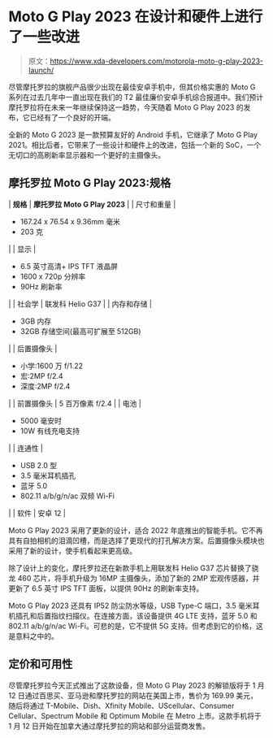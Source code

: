 # Moto G Play 2023 在设计和硬件上进行了一些改进

> 原文：<https://www.xda-developers.com/motorola-moto-g-play-2023-launch/>

尽管摩托罗拉的旗舰产品很少出现在最佳安卓手机中，但其价格实惠的 Moto G 系列在过去几年中一直出现在我们的 T2 最佳廉价安卓手机综合报道中。我们预计摩托罗拉将在未来一年继续保持这一趋势，今天随着 Moto G Play 2023 的发布，它已经有了一个良好的开端。

全新的 Moto G 2023 是一款预算友好的 Android 手机，它继承了 Moto G Play 2021。相比后者，它带来了一些设计和硬件上的改进，包括一个新的 SoC，一个无切口的高刷新率显示器和一个更好的主摄像头。

## 摩托罗拉 Moto G Play 2023:规格

| **规格** | **摩托罗拉 Moto G Play 2023** |
| 尺寸和重量 | 

*   167.24 x 76.54 x 9.36mm 毫米
*   203 克

 |
| 显示 | 

*   6.5 英寸高清+ IPS TFT 液晶屏
*   1600 x 720p 分辨率
*   90Hz 刷新率

 |
| 社会学 | 联发科 Helio G37 |
| 内存和存储 | 

*   3GB 内存
*   32GB 存储空间(最高可扩展至 512GB)

 |
| 后置摄像头 | 

*   小学:1600 万 f/1.22
*   宏:2MP f/2.4
*   深度:2MP f/2.4

 |
| 前置摄像头 | 5 百万像素 f/2.4 |
| 电池 | 

*   5000 毫安时
*   10W 有线充电支持

 |
| 连通性 | 

*   USB 2.0 型
*   3.5 毫米耳机插孔
*   蓝牙 5.0
*   802.11 a/b/g/n/ac 双频 Wi-Fi

 |
| 软件 | 安卓 12 |

Moto G Play 2023 采用了更新的设计，适合 2022 年底推出的智能手机。它不再具有自拍相机的泪滴凹槽，而是选择了更现代的打孔解决方案。后置摄像头模块也采用了新的设计，使手机看起来更高级。

除了设计上的变化，摩托罗拉还在新款手机上用联发科 Helio G37 芯片替换了骁龙 460 芯片，将手机升级为 16MP 主摄像头，添加了新的 2MP 宏观传感器，并更新了 6.5 英寸 IPS TFT 面板，以提供 90Hz 的刷新率支持。

Moto G Play 2023 还具有 IP52 防尘防水等级，USB Type-C 端口，3.5 毫米耳机插孔和后置指纹扫描仪。在连接方面，该设备提供 4G LTE 支持，蓝牙 5.0 和 802.11 a/b/g/n/ac Wi-Fi。可悲的是，它不提供 5G 支持。但考虑到它的价格，这是意料之中的。

## 定价和可用性

尽管摩托罗拉今天正式推出了这款设备，但 Moto G Play 2023 的解锁版将于 1 月 12 日通过百思买、亚马逊和摩托罗拉的网站在美国上市，售价为 169.99 美元，随后将通过 T-Mobile、Dish、Xfinity Mobile、UScellular、Consumer Cellular、Spectrum Mobile 和 Optimum Mobile 在 Metro 上市。这款手机将于 1 月 12 日开始在加拿大通过摩托罗拉的网站和部分运营商发售。